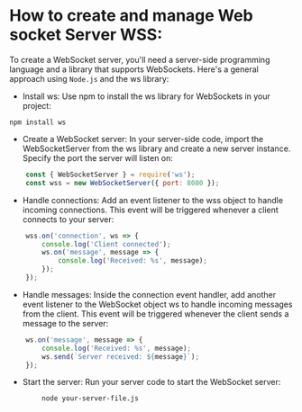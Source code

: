 # How to create and manage Web socket Server WSS:

To create a WebSocket server, you'll need a server-side programming language and a library that supports WebSockets. Here's a general approach using `Node.js` and the ws library: 

- Install ws: Use npm to install the ws library for WebSockets in your project:
```code
npm install ws
```

- Create a WebSocket server: In your server-side code, import the WebSocketServer from the ws library and create a new server instance. Specify the port the server will listen on: 
```javascript
    const { WebSocketServer } = require('ws');
    const wss = new WebSocketServer({ port: 8080 });
```

- Handle connections: Add an event listener to the wss object to handle incoming connections. This event will be triggered whenever a client connects to your server: 
```JavaScript
    wss.on('connection', ws => {
        console.log('Client connected');
        ws.on('message', message => {
            console.log('Received: %s', message);
        });
    });
```

- Handle messages: Inside the connection event handler, add another event listener to the WebSocket object ws to handle incoming messages from the client. This event will be triggered whenever the client sends a message to the server: 
```JavaScript
    ws.on('message', message => {
        console.log('Received: %s', message);
        ws.send(`Server received: ${message}`);
    });
```

- Start the server: Run your server code to start the WebSocket server: 
```code
        node your-server-file.js
```
